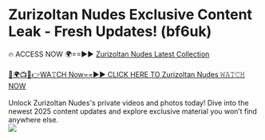 # Zurizoltan Nudes Exclusive Content Leak - Fresh Updates! (bf6uk)

🔥 ACCESS NOW 🌍==►► <a href="https://tinyurl.com/yc657z5k" rel="nofollow">Zurizoltan Nudes Latest Collection</a>
<br><br>
[🔴🌍📺📱👉WA𝚃CH Now==►► CLICK HERE TO Zurizoltan Nudes 𝚆𝙰𝚃𝙲𝙷 NOW](https://tinyurl.com/yc657z5k)
<br><br>
Unlock Zurizoltan Nudes's private videos and photos today! Dive into the newest 2025 content updates and explore exclusive material you won’t find anywhere else.
<br>
<a href="https://tinyurl.com/yc657z5k" rel="nofollow" data-target="animated-image.originalLink"><img src="https://camo.githubusercontent.com/8a4f000d20f83aca3bf7ec5f350d767afa0574a8a352519fd8cfa583a6f93a33/68747470733a2f2f692e696d6775722e636f6d2f644a486b345a712e676966" data-canonical-src="https://i.imgur.com/dJHk4Zq.gif" style="max-width: 100%; display: inline-block;" data-target="animated-image.originalImage"></a>
<br>
